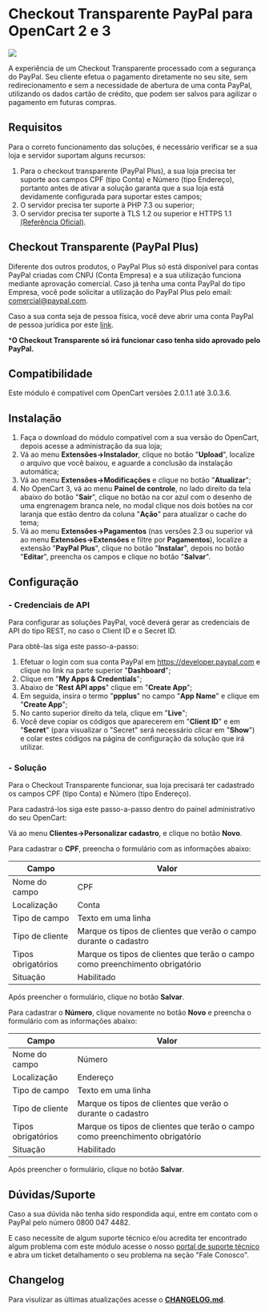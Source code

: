 # Checkout Transparente PayPal para OpenCart 2 e 3
![](https://raw.githubusercontent.com/wiki/paypal/PayPal-PHP-SDK/images/homepage.jpg)

A experiência de um Checkout Transparente processado com a segurança do PayPal. Seu cliente efetua o pagamento diretamente no seu site, sem redirecionamento e sem a necessidade de abertura de uma conta PayPal, utilizando os dados cartão de crédito, que podem ser salvos para agilizar o pagamento em futuras compras.


## Requisitos

Para o correto funcionamento das soluções, é necessário verificar se a sua loja e servidor suportam alguns recursos:
1. Para o checkout transparente (PayPal Plus), a sua loja precisa ter suporte aos campos CPF (tipo Conta) e Número (tipo Endereço), portanto antes de ativar a solução garanta que a sua loja está devidamente configurada para suportar estes campos;
2. O servidor precisa ter suporte à PHP 7.3 ou superior;
3. O servidor precisa ter suporte à TLS 1.2 ou superior e HTTPS 1.1 [(Referência Oficial)](https://www.paypal.com/sg/webapps/mpp/tls-http-upgrade).

## Checkout Transparente (PayPal Plus)

Diferente dos outros produtos, o PayPal Plus só está disponível para contas PayPal criadas com CNPJ (Conta Empresa) e a sua utilização funciona mediante aprovação comercial. Caso já tenha uma conta PayPal do tipo Empresa, você pode solicitar a utilização do PayPal Plus pelo email: comercial@paypal.com.

Caso a sua conta seja de pessoa física, você deve abrir uma conta PayPal de pessoa jurídica por este [link](https://www.paypal.com/bizsignup/).

***O Checkout Transparente só irá funcionar caso tenha sido aprovado pelo PayPal.**

## Compatibilidade

Este módulo é compatível com OpenCart versões 2.0.1.1 até 3.0.3.6. 

## Instalação

1. Faça o download do módulo compatível com a sua versão do OpenCart, depois acesse a administração da sua loja;
2. Vá ao menu **Extensões→Instalador**, clique no botão "**Upload**", localize o arquivo que você baixou, e aguarde a conclusão da instalação automática;
3. Vá ao menu **Extensões→Modificações** e clique no botão "**Atualizar**";
4. No OpenCart 3, vá ao menu **Painel de controle**, no lado direito da tela abaixo do botão "**Sair**", clique no botão na cor azul com o desenho de uma engrenagem branca nele, no modal clique nos dois botões na cor laranja que estão dentro da coluna "**Ação**" para atualizar o cache do tema;
5. Vá ao menu **Extensões→Pagamentos** (nas versões 2.3 ou superior vá ao menu **Extensões→Extensões** e filtre por **Pagamentos**), localize a extensão "**PayPal Plus**", clique no botão "**Instalar**", depois no botão "**Editar**", preencha os campos e clique no botão "**Salvar**".

## Configuração
### - Credenciais de API
Para configurar as soluções PayPal, você deverá gerar as credenciais de API do tipo REST, no caso o Client ID e o Secret ID.

Para obtê-las siga este passo-a-passo:
                
1. Efetuar o login com sua conta PayPal em https://developer.paypal.com e clique no link na parte superior "**Dashboard**";
2. Clique em "**My Apps & Credentials**";
3. Abaixo de "**Rest API apps**" clique em "**Create App**";
4. Em seguida, insira o termo "**ppplus**" no campo "**App Name**" e clique em "**Create App**";
5. No canto superior direito da tela, clique em "**Live**";
6. Você deve copiar os códigos que aparecerem em "**Client ID**" e em "**Secret**" (para visualizar o "Secret" será necessário clicar em "**Show**") e colar estes códigos na página de configuração da solução que irá utilizar. 

### - Solução

Para o Checkout Transparente funcionar, sua loja precisará ter cadastrado os campos CPF (tipo Conta) e Número (tipo Endereço).

Para cadastrá-los siga este passo-a-passo dentro do painel administrativo do seu OpenCart:

Vá ao menu **Clientes→Personalizar cadastro**, e clique no botão **Novo**.

Para cadastrar o **CPF**, preencha o formulário com as informações abaixo:

| Campo | Valor |
| -------- | ----- |
| Nome do campo | CPF |
| Localização | Conta |
| Tipo de campo | Texto em uma linha |
| Tipo de cliente | Marque os tipos de clientes que verão o campo durante o cadastro |
| Tipos obrigatórios | Marque os tipos de clientes que terão o campo como preenchimento obrigatório |
| Situação | Habilitado |

Após preencher o formulário, clique no botão **Salvar**.

Para cadastrar o **Número**, clique novamente no botão **Novo** e preencha o formulário com as informações abaixo:

| Campo | Valor |
| -------- | ----- |
| Nome do campo | Número |
| Localização | Endereço |
| Tipo de campo | Texto em uma linha |
| Tipo de cliente | Marque os tipos de clientes que verão o durante o cadastro |
| Tipos obrigatórios | Marque os tipos de clientes que terão o campo como preenchimento obrigatório |
| Situação | Habilitado |

Após preencher o formulário, clique no botão **Salvar**.

## Dúvidas/Suporte

Caso a sua dúvida não tenha sido respondida aqui, entre em contato com o PayPal pelo número 0800 047 4482.

E caso necessite de algum suporte técnico e/ou acredita ter encontrado algum problema com este módulo acesse o nosso [portal de suporte técnico](https://www.paypal-support.com/s/?language=pt_BR) e abra um ticket detalhamento o seu problema na seção "Fale Conosco".

## Changelog

Para visulizar as últimas atualizações acesse o [**CHANGELOG.md**](CHANGELOG.md).
